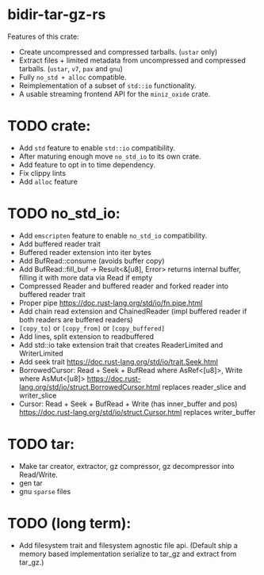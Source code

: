 # bidir-tar-gz-rs

Features of this crate:
* Create uncompressed and compressed tarballs. (`ustar` only)
* Extract files + limited metadata from uncompressed and compressed tarballs. (`ustar`, `v7`, `pax` and `gnu`)
* Fully `no_std + alloc` compatible.
* Reimplementation of a subset of `std::io` functionality.
* A usable streaming frontend API for the `miniz_oxide` crate.

# TODO crate:

* Add `std` feature to enable `std::io` compatibility.
* After maturing enough move `no_std_io` to its own crate.
* Add feature to opt in to time dependency.
* Fix clippy lints
* Add `alloc` feature

# TODO no_std_io:

* Add `emscripten` feature to enable `no_std_io` compatibility.
* Add buffered reader trait
* Buffered reader extension into iter bytes
* Add BufRead::consume (avoids buffer copy)
* Add BufRead::fill_buf -> Result<&[u8], Error> returns internal buffer, filling it with more data via Read if empty
* Compressed Reader and buffered reader and forked reader into buffered reader trait
* Proper pipe https://doc.rust-lang.org/std/io/fn.pipe.html
* Add chain read extension and ChainedReader (impl buffered reader if both readers are buffered readers)
* `[copy_to]` or `[copy_from]` or `[copy_buffered]`
* Add lines, split extension to readbuffered
* Add std::io take extension trait that creates ReaderLimited and WriterLimited
* Add seek trait https://doc.rust-lang.org/std/io/trait.Seek.html
* BorrowedCursor: Read + Seek + BufRead where AsRef<[u8]>, Write where AsMut<[u8]> https://doc.rust-lang.org/std/io/struct.BorrowedCursor.html replaces reader_slice and writer_slice
* Cursor: Read + Seek + BufRead + Write (has inner_buffer and pos) https://doc.rust-lang.org/std/io/struct.Cursor.html replaces writer_buffer

# TODO tar:
* Make tar creator, extractor, gz compressor, gz decompressor into Read/Write.
* gen tar
* gnu `sparse` files

# TODO (long term):
* Add filesystem trait and filesystem agnostic file api. (Default ship a memory based implementation serialize to tar_gz and extract from tar_gz.)
